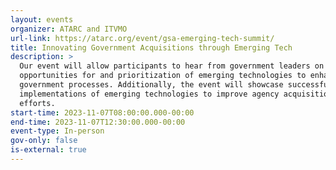 ```yaml
---
layout: events
organizer: ATARC and ITVMO
url-link: https://atarc.org/event/gsa-emerging-tech-summit/
title: Innovating Government Acquisitions through Emerging Tech
description: >
  Our event will allow participants to hear from government leaders on the
  opportunities for and prioritization of emerging technologies to enhance
  government processes. Additionally, the event will showcase successful
  implementations of emerging technologies to improve agency acquisition
  efforts.
start-time: 2023-11-07T08:00:00.000-00:00
end-time: 2023-11-07T12:30:00.000-00:00
event-type: In-person
gov-only: false
is-external: true
---
```

